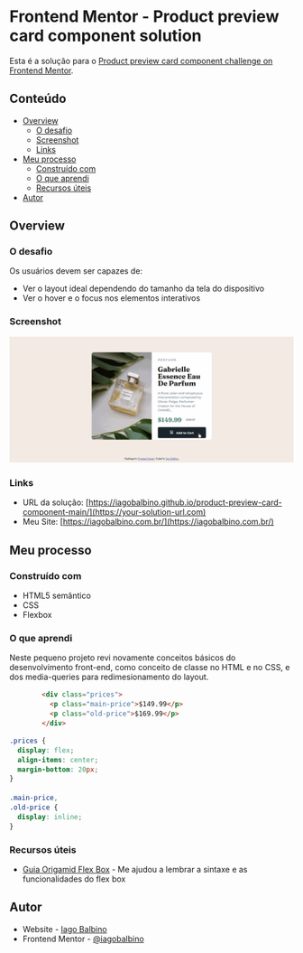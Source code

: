 # Frontend Mentor - Product preview card component solution

Esta é a solução para o [Product preview card component challenge on Frontend Mentor](https://www.frontendmentor.io/challenges/product-preview-card-component-GO7UmttRfa).

## Conteúdo

- [Overview](#overview)
  - [O desafio](#o-desafio)
  - [Screenshot](#screenshot)
  - [Links](#links)
- [Meu processo](#meu-processo)
  - [Construído com](#construído-com)
  - [O que aprendi](#o-que-aprendi)
  - [Recursos úteis](#recursos-úteis)
- [Autor](#autor)

## Overview

### O desafio

Os usuários devem ser capazes de:

- Ver o layout ideal dependendo do tamanho da tela do dispositivo
- Ver o hover e o focus nos elementos interativos

### Screenshot

![](images/main_page.gif)

### Links

- URL da solução: [https://iagobalbino.github.io/product-preview-card-component-main/](https://your-solution-url.com)
- Meu Site: [https://iagobalbino.com.br/](https://iagobalbino.com.br/)

## Meu processo

### Construído com

- HTML5 semântico
- CSS
- Flexbox

### O que aprendi

Neste pequeno projeto revi novamente conceitos básicos do desenvolvimento front-end, como conceito de classe no HTML e no CSS, e dos media-queries para redimesionamento do layout.

```html
        <div class="prices">
          <p class="main-price">$149.99</p>
          <p class="old-price">$169.99</p>
        </div>
```
```css
.prices {
  display: flex;
  align-items: center;
  margin-bottom: 20px;
}

.main-price,
.old-price {
  display: inline;
}
```

### Recursos úteis

- [Guia Origamid Flex Box](https://origamid.com/projetos/flexbox-guia-completo/) - Me ajudou a lembrar a sintaxe e as funcionalidades do flex box

## Autor

- Website - [Iago Balbino](https://iagobalbino.com.br/)
- Frontend Mentor - [@iagobalbino](https://www.frontendmentor.io/profile/iagobalbino)